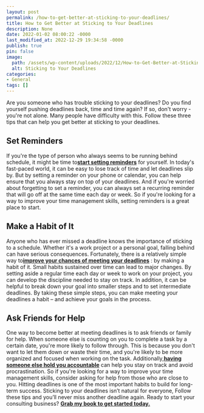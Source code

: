 ```yaml
---
layout: post
permalink: /how-to-get-better-at-sticking-to-your-deadlines/
title: How to Get Better at Sticking to Your Deadlines
description: None
date: 2022-01-02 08:00:22 -0000
last_modified_at: 2022-12-29 19:34:58 -0000
publish: true
pin: false
image:
  path: /assets/wp-content/uploads/2022/12/How-to-Get-Better-at-Sticking-to-Your-Deadlines.jpg
  alt: Sticking to Your Deadlines
categories:
- General
tags: []
---
```

Are you someone who has trouble sticking to your deadlines? Do you find yourself pushing deadlines back, time and time again? If so, don't worry - you're not alone. Many people have difficulty with this. Follow these three tips that can help you get better at sticking to your deadlines.

## **Set Reminders**

If you're the type of person who always seems to be running behind schedule, it might be time to[**start setting reminders**](https://support.apple.com/en-us/HT205890) for yourself. In today's fast-paced world, it can be easy to lose track of time and let deadlines slip by. But by setting a reminder on your phone or calendar, you can help ensure that you always stay on top of your deadlines. And if you're worried about forgetting to set a reminder, you can always set a recurring reminder that will go off at the same time each day or week. So if you're looking for a way to improve your time management skills, setting reminders is a great place to start.

## **Make a Habit of It**

Anyone who has ever missed a deadline knows the importance of sticking to a schedule. Whether it's a work project or a personal goal, falling behind can have serious consequences. Fortunately, there is a relatively simple way to[**improve your chances of meeting your deadlines**](https://factory3.org/blog/how-factory3-is-organized-and-why) : by making a habit of it. Small habits sustained over time can lead to major changes. By setting aside a regular time each day or week to work on your project, you can develop the discipline needed to stay on track. In addition, it can be helpful to break down your goal into smaller steps and to set intermediate deadlines. By taking these simple steps, you can make meeting your deadlines a habit – and achieve your goals in the process.

## **Ask Friends for Help**

One way to become better at meeting deadlines is to ask friends or family for help. When someone else is counting on you to complete a task by a certain date, you're more likely to follow through. This is because you don't want to let them down or waste their time, and you're likely to be more organized and focused when working on the task. Additionally,[**having someone else hold you accountable**](https://www.writechangegrow.com/2010/09/the-importance-of-hitting-deadlines/) can help you stay on track and avoid procrastination. So if you're looking for a way to improve your time management skills, consider asking for help from those who are close to you. Hitting deadlines is one of the most important habits to build for long-term success. Sticking to your deadlines isn’t natural for everyone, Follow these tips and you’ll never miss another deadline again. Ready to start your consulting business? [**Grab my book to get started today.**](https://ebook.katebagoy.com/lto)
